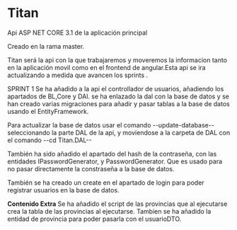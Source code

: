 # Titan
Api ASP NET CORE 3.1 de la aplicación principal

Creado en la rama master.

Titan será la api con la que trabajaremos y moveremos la informacion tanto en la aplicación movil como en el frontend de angular.Esta api se ira actualizando a medida que avancen los sprints .

SPRINT 1
Se ha añadido a la api el controllador de usuarios, añadiendo los apartados de BL,Core y DAl.
se ha enlazado la dal con la base de datos y se han creado varias migraciones para añadir y pasar tablas a la base de datos usando el EntityFramework.

Para actualizar la base de datos usar el comando 
--update-database-- 
seleccionando la parte DAL de la api, y moviendose a la carpeta de DAL con el comando
--cd Titan.DAL--

También ha sido añadido el apartado del hash de la contraseña, con las entidades  IPasswordGenerator, y PasswordGenerator.
Que es usado para no pasar directamente la constraseña a la base de datos.

También se ha creado un create en el apartado de login para poder registrar usuarios en la base de datos.

**Contenido Extra**
Se ha añadido el script de las provincias que al ejecutarse crea la tabla de las provincias al ejecutarse.
Tambien se ha añadido la entidad de provincia para poder pasarla con el usuarioDTO.

